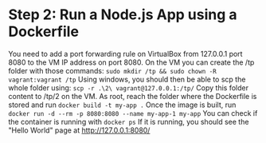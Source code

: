 # Step 2: Run a Node.js App using a Dockerfile
You need to add a port forwarding rule on VirtualBox from 127.0.0.1 port 8080 to the VM IP address on port 8080.
On the VM you can create the /tp folder with those commands: ```sudo mkdir /tp && sudo chown -R vagrant:vagrant /tp```
Using windows, you should then be able to scp the whole folder using: ```scp -r .\2\ vagrant@127.0.0.1:/tp/```
Copy this folder content to /tp/2 on the VM. As root, reach the folder where the Dockerfile is stored and run ```docker build -t my-app .```
Once the image is built, run ```docker run -d --rm -p 8080:8080 --name my-app-1 my-app```
You can check if the container is running with ```docker ps```
If it is running, you should see the "Hello World" page at http://127.0.0.1:8080/
